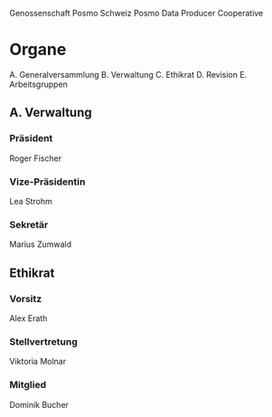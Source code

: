 Genossenschaft Posmo Schweiz
Posmo Data Producer Cooperative

# Organe

A. Generalversammlung
B. Verwaltung
C. Ethikrat
D. Revision 
E. Arbeitsgruppen


## A. Verwaltung

### Präsident
Roger Fischer


### Vize-Präsidentin
Lea Strohm


### Sekretär
Marius Zumwald


## Ethikrat

### Vorsitz
Alex Erath


### Stellvertretung
Viktoria Molnar


### Mitglied
Dominik Bucher




